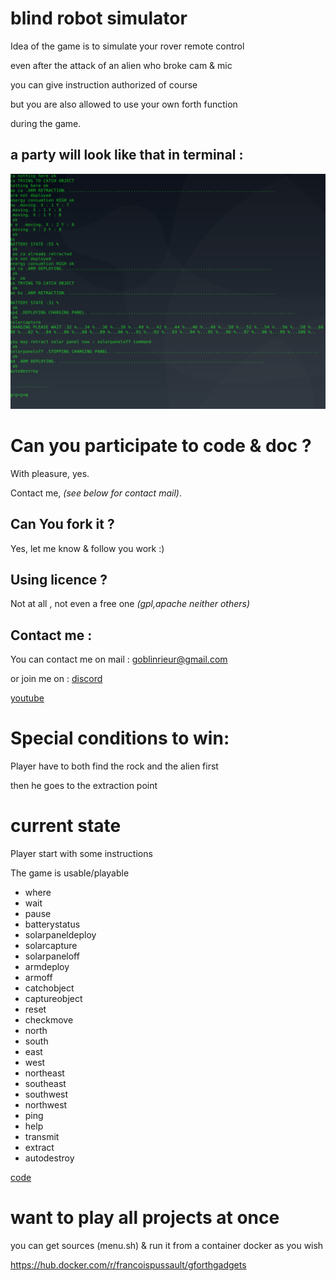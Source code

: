 # blind robot simulator

Idea of the game is to simulate your rover remote control 

even after the attack of an alien who broke cam & mic

you can give instruction authorized of course

but you are also allowed to use your own forth function 

during the game. 

## a party will look like that in terminal : 

![screenshot](https://github.com/goblinrieur/BlindRoverShellGame/blob/master/scr/screen.png)

# Can you participate to code & doc ?

With pleasure, yes.

Contact me, _(see below for contact mail)_.

## Can You fork it ? 

Yes, let me know & follow you work :) 

## Using licence ? 

Not at all , not even a free one _(gpl,apache neither others)_

## Contact me :

You can contact me on mail  : [goblinrieur@gmail.com](mailto://goblinrieur@gmail.com)

or join me on  : [discord](https://discord.gg/9szvduB)

[youtube](https://www.youtube.com/channel/UCnsW_UH9vXX-nBe3X-enXYA)

# Special conditions to win:

Player have to both find the rock and the alien first 

then he goes to the extraction point 

# current state 

Player start with some instructions

The game is usable/playable 

- where
- wait
- pause
- batterystatus
- solarpaneldeploy
- solarcapture
- solarpaneloff
- armdeploy
- armoff
- catchobject
- captureobject
- reset
- checkmove
- north
- south
- east
- west
- northeast
- southeast
- southwest
- northwest
- ping
- help
- transmit
- extract
- autodestroy

[code](BRS.fs)


# want to play all projects at once 

you can get sources (menu.sh) & run it from a container docker as you wish

https://hub.docker.com/r/francoispussault/gforthgadgets
